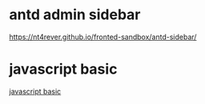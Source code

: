 # antd admin sidebar

https://nt4rever.github.io/fronted-sandbox/antd-sidebar/

# javascript basic
[javascript basic](javascript-basic/)